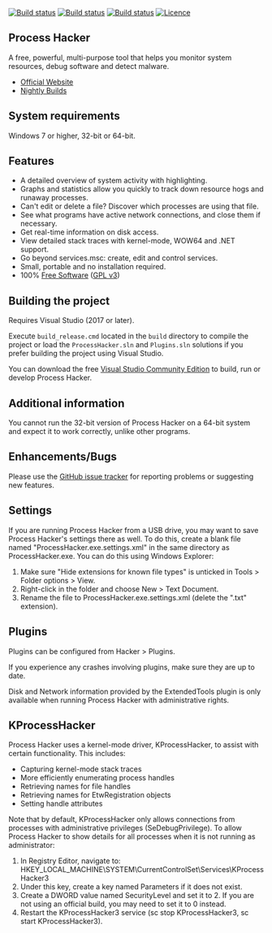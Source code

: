 [![Build status](https://img.shields.io/github/downloads/processhacker/processhacker/total.svg?style=for-the-badge)](https://github.com/processhacker/processhacker/releases)
[![Build status](https://img.shields.io/appveyor/ci/processhacker/processhacker.svg?style=for-the-badge)](https://ci.appveyor.com/project/processhacker/processhacker)
[![Build status](https://img.shields.io/github/contributors/processhacker/processhacker.svg?style=for-the-badge)](https://github.com/processhacker/processhacker/graphs/contributors)
[![Licence](https://img.shields.io/badge/license-GPLv3-blue.svg?style=for-the-badge)](https://www.gnu.org/licenses/gpl-3.0.en.html)

## Process Hacker

A free, powerful, multi-purpose tool that helps you monitor system resources, debug software and detect malware.

* [Official Website](https://processhacker.sourceforge.io/)
* [Nightly Builds](https://wj32.org/processhacker/nightly.php)

## System requirements

Windows 7 or higher, 32-bit or 64-bit.

## Features

* A detailed overview of system activity with highlighting.
* Graphs and statistics allow you quickly to track down resource hogs and runaway processes.
* Can't edit or delete a file? Discover which processes are using that file.
* See what programs have active network connections, and close them if necessary.
* Get real-time information on disk access.
* View detailed stack traces with kernel-mode, WOW64 and .NET support.
* Go beyond services.msc: create, edit and control services.
* Small, portable and no installation required.
* 100% [Free Software](http://www.gnu.org/philosophy/free-sw.en.html) ([GPL v3](http://www.gnu.org/licenses/gpl-3.0.en.html))


## Building the project


Requires Visual Studio (2017 or later).

Execute `build_release.cmd` located in the `build` directory to compile the project or load the `ProcessHacker.sln` and `Plugins.sln` solutions if you prefer building the project using Visual Studio.

You can download the free [Visual Studio Community Edition](https://www.visualstudio.com/vs/community/)
to build, run or develop Process Hacker.

## Additional information


You cannot run the 32-bit version of Process Hacker on a
64-bit system and expect it to work correctly, unlike other programs.



## Enhancements/Bugs


Please use the [GitHub issue tracker](https://github.com/processhacker2/processhacker/issues)
for reporting problems or suggesting new features.


## Settings

If you are running Process Hacker from a USB drive, you may want to
save Process Hacker's settings there as well. To do this, create a
blank file named "ProcessHacker.exe.settings.xml" in the same
directory as ProcessHacker.exe. You can do this using Windows Explorer:

1. Make sure "Hide extensions for known file types" is unticked in
   Tools > Folder options > View.
2. Right-click in the folder and choose New > Text Document.
3. Rename the file to ProcessHacker.exe.settings.xml (delete the ".txt"
   extension).

## Plugins

Plugins can be configured from Hacker > Plugins.

If you experience any crashes involving plugins, make sure they
are up to date.

Disk and Network information provided by the ExtendedTools plugin is
only available when running Process Hacker with administrative
rights.

## KProcessHacker

Process Hacker uses a kernel-mode driver, KProcessHacker, to
assist with certain functionality. This includes:

* Capturing kernel-mode stack traces
* More efficiently enumerating process handles
* Retrieving names for file handles
* Retrieving names for EtwRegistration objects
* Setting handle attributes

Note that by default, KProcessHacker only allows connections from
processes with administrative privileges (SeDebugPrivilege). To allow Process Hacker 
to show details for all processes when it is not running as administrator:

1. In Registry Editor, navigate to:
   HKEY_LOCAL_MACHINE\SYSTEM\CurrentControlSet\Services\KProcessHacker3
2. Under this key, create a key named Parameters if it does not exist.
3. Create a DWORD value named SecurityLevel and set it to 2. If you are
   not using an official build, you may need to set it to 0 instead.
4. Restart the KProcessHacker3 service (sc stop KProcessHacker3,
   sc start KProcessHacker3).
